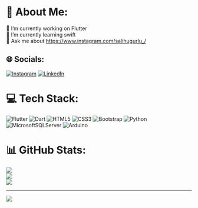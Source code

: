 # 💫 About Me:
🔭 I’m currently working on Flutter<br>🌱 I’m currently learning swift<br>💬 Ask me about https://www.instagram.com/salihugurlu_/<br>


## 🌐 Socials:
[![Instagram](https://img.shields.io/badge/Instagram-%23E4405F.svg?logo=Instagram&logoColor=white)](https://instagram.com/salihugurlu_) [![LinkedIn](https://img.shields.io/badge/LinkedIn-%230077B5.svg?logo=linkedin&logoColor=white)](https://linkedin.com/in/salihugrlu) 

# 💻 Tech Stack:
![Flutter](https://img.shields.io/badge/Flutter-%2302569B.svg?style=flat&logo=Flutter&logoColor=white) ![Dart](https://img.shields.io/badge/dart-%230175C2.svg?style=flat&logo=dart&logoColor=white) ![HTML5](https://img.shields.io/badge/html5-%23E34F26.svg?style=flat&logo=html5&logoColor=white) ![CSS3](https://img.shields.io/badge/css3-%231572B6.svg?style=flat&logo=css3&logoColor=white) ![Bootstrap](https://img.shields.io/badge/bootstrap-%23563D7C.svg?style=flat&logo=bootstrap&logoColor=white) ![Python](https://img.shields.io/badge/python-3670A0?style=flat&logo=python&logoColor=ffdd54) ![MicrosoftSQLServer](https://img.shields.io/badge/Microsoft%20SQL%20Sever-CC2927?style=flat&logo=microsoft%20sql%20server&logoColor=white) ![Arduino](https://img.shields.io/badge/-Arduino-00979D?style=flat&logo=Arduino&logoColor=white)
# 📊 GitHub Stats:
![](https://github-readme-stats.vercel.app/api?username=sxxsalihxxs&theme=highcontrast&hide_border=false&include_all_commits=false&count_private=false)<br/>
![](https://github-readme-streak-stats.herokuapp.com/?user=sxxsalihxxs&theme=highcontrast&hide_border=false)<br/>
![](https://github-readme-stats.vercel.app/api/top-langs/?username=sxxsalihxxs&theme=highcontrast&hide_border=false&include_all_commits=false&count_private=false&layout=compact)

---
[![](https://visitcount.itsvg.in/api?id=sxxsalihxxs&icon=0&color=0)](https://visitcount.itsvg.in)

<!-- Proudly created with GPRM ( https://gprm.itsvg.in ) -->
